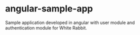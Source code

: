 # angular-sample-app
Sample application developed in angular with user module and authentication module for White Rabbit.
